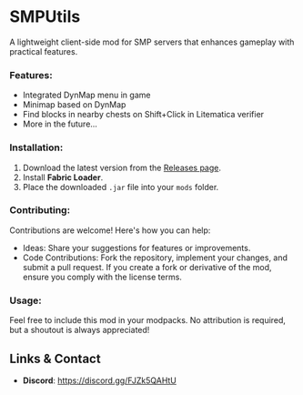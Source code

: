 # SMPUtils
A lightweight client-side mod for SMP servers that enhances gameplay with practical features.

### Features:
- Integrated DynMap menu in game
- Minimap based on DynMap
- Find blocks in nearby chests on Shift+Click in Litematica verifier
- More in the future...

### Installation:
1. Download the latest version from the [Releases page](https://github.com/playgamesgo/SMPUtils/releases).
2. Install **Fabric Loader**.
3. Place the downloaded `.jar` file into your `mods` folder.

### Contributing:
Contributions are welcome! Here's how you can help:
- Ideas: Share your suggestions for features or improvements. 
- Code Contributions: Fork the repository, implement your changes, and submit a pull request.
If you create a fork or derivative of the mod, ensure you comply with the license terms.

### Usage:
Feel free to include this mod in your modpacks. No attribution is required, but a shoutout is always appreciated!

## Links & Contact
- **Discord**: https://discord.gg/FJZk5QAHtU